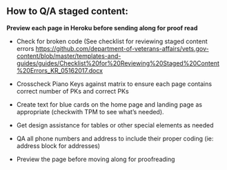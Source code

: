 ## How to Q/A staged content:



**Preview each page in Heroku before sending along for proof read**

- Check for broken code (See checklist for reviewing staged content errors <https://github.com/department-of-veterans-affairs/vets.gov-content/blob/master/templates-and-guides/guides/Checklist%20for%20Reviewing%20Staged%20Content%20Errors_KR_05162017.docx>

- Crosscheck Piano Keys against matrix to ensure each page contains correct number of PKs and correct PKs

- Create text for blue cards on the home page and landing page as appropriate (checkwith TPM to see what’s needed).

- Get design assistance for tables or other special elements as needed

- QA all phone numbers and address to include their proper coding (ie: address block for addresses)

- Preview the page before moving along for proofreading
